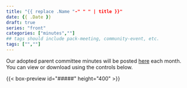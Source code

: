 ```yaml
---
title: "{{ replace .Name "-" " " | title }}"
date: {{ .Date }}
draft: true
series: "front"
categories: ["minutes",""]
## tags should include pack-meeting, community-event, etc.
tags: ["",""]
---
```


Our adopted parent committee minutes will be posted [here](minutes) each month.  
You can view or download using the controls below.  

{{< box-preview id="#####" height="400" >}}
